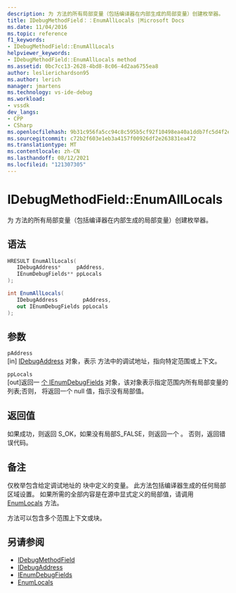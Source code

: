 ```yaml
---
description: 为 方法的所有局部变量（包括编译器在内部生成的局部变量）创建枚举器。
title: IDebugMethodField：：EnumAllLocals |Microsoft Docs
ms.date: 11/04/2016
ms.topic: reference
f1_keywords:
- IDebugMethodField::EnumAllLocals
helpviewer_keywords:
- IDebugMethodField::EnumAllLocals method
ms.assetid: 0bc7cc13-2628-4bd8-8c06-4d2aa6755ea8
author: leslierichardson95
ms.author: lerich
manager: jmartens
ms.technology: vs-ide-debug
ms.workload:
- vssdk
dev_langs:
- CPP
- CSharp
ms.openlocfilehash: 9b31c956fa5cc94c8c595b5cf92f10498ea40a1ddb7fc5d4f2e830c3ea946d9d
ms.sourcegitcommit: c72b2f603e1eb3a4157f00926df2e263831ea472
ms.translationtype: MT
ms.contentlocale: zh-CN
ms.lasthandoff: 08/12/2021
ms.locfileid: "121307305"
---
```

# <a name="idebugmethodfieldenumalllocals"></a>IDebugMethodField::EnumAllLocals
为 方法的所有局部变量（包括编译器在内部生成的局部变量）创建枚举器。

## <a name="syntax"></a>语法

```cpp
HRESULT EnumAllLocals( 
   IDebugAddress*     pAddress,
   IEnumDebugFields** ppLocals
);
```

```csharp
int EnumAllLocals(
   IDebugAddress        pAddress,
   out IEnumDebugFields ppLocals
);
```

## <a name="parameters"></a>参数
`pAddress`\
[in] [IDebugAddress](../../../extensibility/debugger/reference/idebugaddress.md) 对象，表示 方法中的调试地址，指向特定范围或上下文。

`ppLocals`\
[out]返回一 [个 IEnumDebugFields](../../../extensibility/debugger/reference/ienumdebugfields.md) 对象，该对象表示指定范围内所有局部变量的列表;否则， 将返回一个 null 值，指示没有局部值。

## <a name="return-value"></a>返回值
 如果成功，则返回 S_OK，如果没有局部S_FALSE，则返回一个 。 否则，返回错误代码。

## <a name="remarks"></a>备注
 仅枚举包含给定调试地址的 块中定义的变量。 此方法包括编译器生成的任何局部区域设置。 如果所需的全部内容是在源中显式定义的局部值，请调用 [EnumLocals](../../../extensibility/debugger/reference/idebugmethodfield-enumlocals.md) 方法。

 方法可以包含多个范围上下文或块。

## <a name="see-also"></a>另请参阅
- [IDebugMethodField](../../../extensibility/debugger/reference/idebugmethodfield.md)
- [IDebugAddress](../../../extensibility/debugger/reference/idebugaddress.md)
- [IEnumDebugFields](../../../extensibility/debugger/reference/ienumdebugfields.md)
- [EnumLocals](../../../extensibility/debugger/reference/idebugmethodfield-enumlocals.md)
